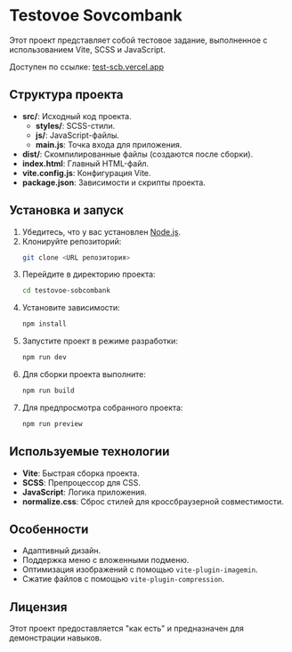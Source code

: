 # Testovoe Sovcombank

Этот проект представляет собой тестовое задание, выполненное с использованием Vite, SCSS и JavaScript.

Доступен по ссылке: [test-scb.vercel.app](https://test-scb.vercel.app/)

## Структура проекта

- **src/**: Исходный код проекта.
  - **styles/**: SCSS-стили.
  - **js/**: JavaScript-файлы.
  - **main.js**: Точка входа для приложения.
- **dist/**: Скомпилированные файлы (создаются после сборки).
- **index.html**: Главный HTML-файл.
- **vite.config.js**: Конфигурация Vite.
- **package.json**: Зависимости и скрипты проекта.

## Установка и запуск

1. Убедитесь, что у вас установлен [Node.js](https://nodejs.org/).
2. Клонируйте репозиторий:
   ```bash
   git clone <URL репозитория>
   ```
3. Перейдите в директорию проекта:
   ```bash
   cd testovoe-sobcombank
   ```
4. Установите зависимости:
   ```bash
   npm install
   ```
5. Запустите проект в режиме разработки:
   ```bash
   npm run dev
   ```
6. Для сборки проекта выполните:
   ```bash
   npm run build
   ```
7. Для предпросмотра собранного проекта:
   ```bash
   npm run preview
   ```

## Используемые технологии

- **Vite**: Быстрая сборка проекта.
- **SCSS**: Препроцессор для CSS.
- **JavaScript**: Логика приложения.
- **normalize.css**: Сброс стилей для кроссбраузерной совместимости.

## Особенности

- Адаптивный дизайн.
- Поддержка меню с вложенными подменю.
- Оптимизация изображений с помощью `vite-plugin-imagemin`.
- Сжатие файлов с помощью `vite-plugin-compression`.

## Лицензия

Этот проект предоставляется "как есть" и предназначен для демонстрации навыков.
